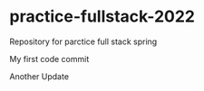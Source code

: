 # practice-fullstack-2022
Repository for parctice full stack spring

My first code commit

Another Update

